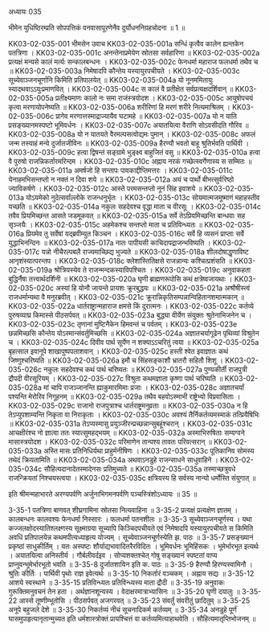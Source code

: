 अध्यायः 035

भीमेन युधिष्ठिरम्प्रति सोपपत्तिकं वनवासापूरणेनैव दुर्योधननिग्रहचोदना ॥ 1 ॥

KK03-02-035-001	भीमसेन उवाच 
KK03-02-035-001a	सन्धिं कृत्वैव कालेन ह्यन्तकेन पतत्रिणा ।
KK03-02-035-001c	अनन्तेनाप्रमेयेण स्रोतसा सर्वहारिणा ॥
KK03-02-035-002a	प्रत्यक्षं मन्यसे कालं मर्त्यः सन्कालबन्धनः ।
KK03-02-035-002c	फेनधर्मा महाराज फलधर्मा तथैव च ॥
KK03-02-035-003a	निमेषादपि कौन्तेय यस्यायुरपचीयते ।
KK03-02-035-003c	सूच्येवाञ्जनचूर्णानि किमिति प्रतिपालयेत् ॥
KK03-02-035-004a	यो नूनममितायुः स्यादथवाऽऽयुःप्रमाणवित् ।
KK03-02-035-004c	स कालं वै प्रतीक्षेत सर्वप्रत्यक्षदर्शिवान् ॥
KK03-02-035-005a	प्रतीक्ष्यमाणः कालो नः समा राजंस्त्रयोदश ।
KK03-02-035-005c	आयुषोपचयं कृत्वा मरणायोपनेष्यति ॥
KK03-02-035-006a	शरीरिणां हि मरणं शरीरे नित्यमाश्रितम् ।
KK03-02-035-006c	प्रागेव मरणात्तस्माद्राज्यायैव घटामहे ॥
KK03-02-035-007a	यो न याति प्रसङ्ख्यानमस्पष्टो भूमिवर्धनः ।
KK03-02-035-007c	अयातयित्वा वैराणि सोऽवसीदति गौरिव ॥
KK03-02-035-008a	यो न यातयते वैरमल्पसत्वोद्यमः पुमान् ।
KK03-02-035-008c	अफलं जन्म तस्याहं मन्ये दुर्जातजीविनः ॥
KK03-02-035-009a	हैरण्यौ भवतो बाहू श्रुतिर्भवति पार्थिवी ।
KK03-02-035-009c	हत्वा द्विषन्तं सङ्ग्रामे भुङ्क्ष्व बाहुजितं वसु ॥
KK03-02-035-010a	हत्वा वै पुरुषो राजन्निकर्तारमरिन्दम ।
KK03-02-035-010c	अह्नाय नरकं गच्छेत्स्वर्गेणास्य स सम्मितः ॥
KK03-02-035-011a	अमर्षजो हि सन्तापः पावकाद्दीप्तिमत्तरः ।
KK03-02-035-011c	येनाहमभिसन्तप्तो न नक्तं न दिवा शये ॥
KK03-02-035-012a	अयं च पार्थो बीभत्सुर्वरिष्ठो ज्याविकर्षणे ।
KK03-02-035-012c	आस्ते परमसन्तप्तो नूनं सिंह इवाशये ॥
KK03-02-035-013a	योऽयमेको नुदेत्सर्वांल्लोके राजन्धनुर्भृतः ।
KK03-02-035-013c	सोयमात्मजमूष्माणं महाहस्तीव यच्छति ॥
KK03-02-035-014a	नकुलः सहदेवश्च वृद्धा माता च वीरसूः ।
KK03-02-035-014c	तवैव प्रियमिच्छन्त आसते जडमूकवत् ॥
KK03-02-035-015a	सर्वे तेऽप्रियमिच्छन्ति बान्धवाः सह सृञ्जयैः ।
KK03-02-035-015c	अहमेकश्च सन्तप्तो माता च प्रतिविन्ध्यतः ॥
KK03-02-035-016a	प्रियमेव तु सर्वेषां यद्ब्रवीम्युत किञ्चन ।
KK03-02-035-016c	सर्वे हि व्यसनं प्राप्ताः सर्वे युद्धाभिनन्दिनः ॥
KK03-02-035-017a	नातः पापीयसी काचिदापद्राजन्भविष्यति ।
KK03-02-035-017c	यन्नो नीचैरल्पबलै राज्यमाच्छिद्य भुज्यते ॥
KK03-02-035-018a	शीलदोषाद्धृणाविष्ट आनृशंस्यात्परन्तप ।
KK03-02-035-018c	क्लेशांस्तितिक्षसे राजन्नान्यः कश्चित्प्रशंसति ॥
KK03-02-035-019a	श्रोत्रियस्येव ते राजन्मन्दकस्याविपश्चितः ।
KK03-02-035-019c	अनुवाकहता बुद्धिर्नैषा तत्त्वार्थदर्शिनी ॥
KK03-02-035-020a	घृणी ब्राह्मणरूपोसि कथं क्षत्रेष्वजायथाः ।
KK03-02-035-020c	अस्यां हि योनौ जायन्ते प्रायशः क्रूरबुद्धयः ॥
KK03-02-035-021a	अश्रौषीस्त्वं राजधर्मान्यथा वै मनुरब्रवीत् ।
KK03-02-035-021c	क्रूरान्निकृतिसम्पन्नान्विहितानशमात्मकान् ॥
KK03-02-035-022a	धार्तराष्ट्रान्महाराज क्षमसे किं दुरात्मनः ।
KK03-02-035-022c	कर्तव्ये पुरुषव्याघ्र किमास्से पीठसर्पवत् ॥
KK03-02-035-023a	बुद्ध्या वीर्येण संयुक्तः श्रुतेनाभिजनेन च ।
KK03-02-035-023c	तृणानां मुष्टिनैकेन हिमवन्तं च पर्वतम् ।
KK03-02-035-023e	छन्नमिच्छसि कौन्तेय योऽस्मान्संवर्तुमिच्छसि ॥
KK03-02-035-024a	अज्ञातचर्यागूढेन पृथिव्यां विश्रुतेन च ।
KK03-02-035-024c	दिवीव पार्थ सूर्येण न शक्याऽऽचरितुं त्वया ॥
KK03-02-035-025a	बृहत्साल इवानूपे शाखापुष्पपलाशवान् ।
KK03-02-035-025c	हस्ती श्वेत इवाज्ञातः कथं जिष्णुश्चरिष्यति ॥
KK03-02-035-026a	इमौ च सिंहसङ्काशौ भ्रातरौ सहितौ शिशू ।
KK03-02-035-026c	नकुलः सहदेवश्च कथं पार्थ चरिष्यतः ॥
KK03-02-035-027a	पुण्यकीर्ती राजपुत्री द्रौपदी वीरसूरियम् ।
KK03-02-035-027c	विश्रुता कथमज्ञाता कृष्णा पार्थ चरिष्यति ॥
KK03-02-035-028a	मां चापि राजञ्जानन्ति ह्याकुमारमिमाः प्रजाः ।
KK03-02-035-028c	अज्ञातचर्यां पश्यन्ति मेरोरिव निगूहनम् ॥
KK03-02-035-029a	तथैव बहवोऽस्माभी राष्ट्रेभ्यो विप्रवासिताः ।
KK03-02-035-029c	राजानो राजपुत्राश्च धार्तराष्ट्रमनुव्रताः ॥
KK03-02-035-030a	न हि तेऽप्युपशाम्यन्ति निकृता वा निराकृताः ।
KK03-02-035-030c	अवश्यं तैर्निकर्तव्यमस्माकं तत्प्रियैषिभिः ॥
KK03-02-035-031a	तेऽप्यस्मासु प्रयुञ्जीरन्प्रच्छन्नान्सुबहूंश्चरान् ।
KK03-02-035-031c	आचक्षीरंश्च नो ज्ञात्वा ततः स्यात्सुमहद्भयम् ॥
KK03-02-035-032a	अस्माभिरुषिताः सम्यग्वने मासास्त्रयोदश ।
KK03-02-035-032c	परिमाणेन तान्पश्य तावतः परिवत्सरान् ॥
KK03-02-035-033a	अस्ति मासः प्रतिनिधिर्यथा प्राहुर्मनीषिणः ।
KK03-02-035-033c	पूतिकानिव सोमस्य तथेदं क्रियतामिति ॥
KK03-02-035-034a	अथवाऽनडुहे राजन्साधने साधुवाहिने ।
KK03-02-035-034c	सौहित्यदानादेतस्मादेनसः प्रतिमुच्यते ॥
KK03-02-035-035a	तस्माच्छत्रुवधे राजन्क्रियतां निश्चयस्त्वया ।
KK03-02-035-035c	क्षत्रियस्य हि सर्वस्य नान्यो धर्मोस्ति संयुगात् ॥

इति श्रीमन्महाभारते अरण्यपर्वणि अर्जुनाभिगमनपर्वणि पञ्चस्त्रिंशोऽध्यायः ॥ 35 ॥

3-35-1 पतत्रिणा बाणवत् शीघ्रगामिना स्रोतसा नित्यवाहिना ॥ 3-35-2 प्रत्यक्षं प्रत्यक्षेण ज्ञातम् । कालबन्धनः कालवश्यः फेनधर्मा निस्सारः । फलधर्मा पतनशीलः ॥ 3-35-3 सूच्येवाञ्जनचूर्णस्य । यथा कज्जलक्षोदस्यातिश्लक्ष्णस्य सूक्ष्माग्रया सूच्यापि किञ्चिदपचीयते एवं निमेषादपि यस्यायुरपचीयते स किमिति अवधिं प्रतिपालयेन्न कथमपीत्यध्याहृत्य योज्यम् । सूच्येवाञ्जनचूर्णस्येति झ. पाठः ॥ 3-35-7 प्रसङ्ख्यानं प्रकृष्ठां साधुकीर्तिम् । यतः अस्पष्टः शौर्याद्यभावादितरैरविदितः । भूमिवर्धनः भूमिहिंसकः । भूमेर्भारभूत इत्यर्थः । अयातयित्वा अनिस्तीर्य । गौर्बलीवर्दइव । सोप्यशक्तश्चेत् गोषु सङ्ख्यानं स्पष्टतां वाप्य प्राप्नुवन्भूमेर्भारभूतो भवति ॥ 3-35-8 दुर्जातशायिन इति क. पाठः ॥ 3-35-9 हैरण्यौ हिरण्यस्वामिनौ । श्रुतिः कीर्तिः । पार्थिवी पृथोः राज्ञ इवेत्यर्थः ॥ 3-35-10 निकर्तारं वञ्चकम् । अह्नाय सद्यः ॥ 3-35-12 आशये स्वस्थाने ॥ 3-35-15 प्रतिविन्ध्यतः प्रतिविन्ध्यस्य माता द्रौदी ॥ 3-35-19 अनुवाकः गुरूक्तिमनुवचनं तेन हता । अर्थज्ञानशून्यस्य । वेदाक्षरमात्राभ्यासिनः ॥ 3-35-20 घृणी दयालुः ॥ 3-35-22 आस्से तूष्णीम्भूतोसि । पीठसर्पवत् अजगरवत् ॥ 3-35-23 संवर्तुं संवरीतुं छादितुम् ॥ 3-35-25 अनूपे बहुजले देशे ॥ 3-35-30 निकर्तव्यं नीचं सूचनादिकर्म कर्तव्यम् ॥ 3-35-34 अनडुहे पूर्णं घासमुपाहृत्यानृतान्मुच्यत इति धर्मशास्त्रोक्तं प्रायश्चित्तं वा कर्तव्यमित्याहाथवेति । सौहित्यमातृप्तिभोजनम् ॥
